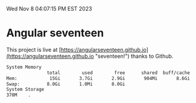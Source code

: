 Wed Nov  8 04:07:15 PM EST 2023

# Angular seventeen


This project is live at [https://angularseventeen.github.io](https://angularseventeen.github.io "seventeen!") thanks to Github.

```bash
System Memory
               total        used        free      shared  buff/cache   available
Mem:            15Gi       3.7Gi       2.9Gi       904Mi       8.6Gi        10Gi
Swap:          8.0Gi       1.0Mi       8.0Gi
System Storage
370M	.
